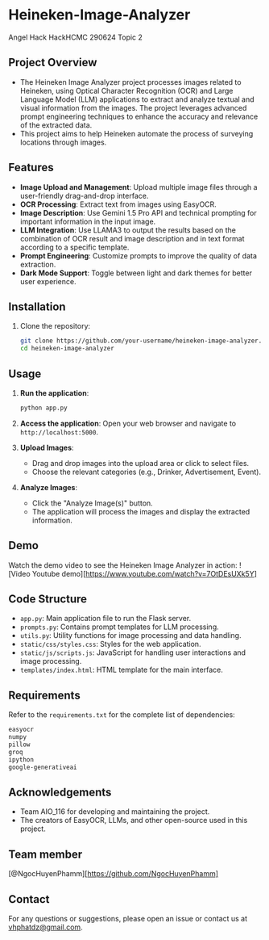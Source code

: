 # Heineken-Image-Analyzer
Angel Hack HackHCMC 290624 Topic 2

## Project Overview
- The Heineken Image Analyzer project processes images related to Heineken, using Optical Character Recognition (OCR) and Large Language Model (LLM) applications to extract and analyze textual and visual information from the images. The project leverages advanced prompt engineering techniques to enhance the accuracy and relevance of the extracted data.
- This project aims to help Heineken automate the process of surveying locations through images.

## Features
- **Image Upload and Management**: Upload multiple image files through a user-friendly drag-and-drop interface.
- **OCR Processing**: Extract text from images using EasyOCR.
- **Image Description**: Use Gemini 1.5 Pro API and technical prompting for important information in the input image.
- **LLM Integration**: Use LLAMA3 to output the results based on the combination of OCR result and image description and in text format according to a specific template.
- **Prompt Engineering**: Customize prompts to improve the quality of data extraction.
- **Dark Mode Support**: Toggle between light and dark themes for better user experience.

## Installation
1. Clone the repository:
    ```sh
    git clone https://github.com/your-username/heineken-image-analyzer.git
    cd heineken-image-analyzer
    ```

## Usage
1. **Run the application**:
    ```sh
    python app.py
    ```

2. **Access the application**:
    Open your web browser and navigate to `http://localhost:5000`.

3. **Upload Images**:
    - Drag and drop images into the upload area or click to select files.
    - Choose the relevant categories (e.g., Drinker, Advertisement, Event).

4. **Analyze Images**:
    - Click the "Analyze Image(s)" button.
    - The application will process the images and display the extracted information.
  
## Demo
Watch the demo video to see the Heineken Image Analyzer in action:
![Video Youtube demo][https://www.youtube.com/watch?v=7OtDEsUXk5Y]

## Code Structure
- `app.py`: Main application file to run the Flask server.
- `prompts.py`: Contains prompt templates for LLM processing.
- `utils.py`: Utility functions for image processing and data handling.
- `static/css/styles.css`: Styles for the web application.
- `static/js/scripts.js`: JavaScript for handling user interactions and image processing.
- `templates/index.html`: HTML template for the main interface.

## Requirements
Refer to the `requirements.txt` for the complete list of dependencies:
```txt
easyocr
numpy
pillow
groq
ipython
google-generativeai
```

## Acknowledgements
- Team AIO_116 for developing and maintaining the project.
- The creators of EasyOCR, LLMs, and other open-source used in this project.

## Team member
[@NgocHuyenPhamm][https://github.com/NgocHuyenPhamm]

## Contact
For any questions or suggestions, please open an issue or contact us at vhphatdz@gmail.com.
